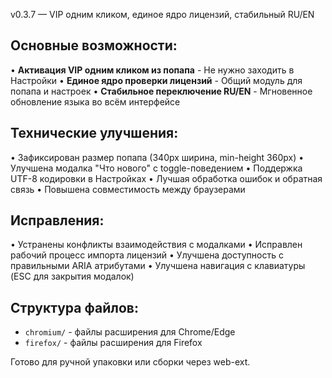 v0.3.7 — VIP одним кликом, единое ядро лицензий, стабильный RU/EN

## Основные возможности:
• **Активация VIP одним кликом из попапа** - Не нужно заходить в Настройки
• **Единое ядро проверки лицензий** - Общий модуль для попапа и настроек
• **Стабильное переключение RU/EN** - Мгновенное обновление языка во всём интерфейсе

## Технические улучшения:
• Зафиксирован размер попапа (340px ширина, min-height 360px)
• Улучшена модалка "Что нового" с toggle-поведением
• Поддержка UTF-8 кодировки в Настройках
• Лучшая обработка ошибок и обратная связь
• Повышена совместимость между браузерами

## Исправления:
• Устранены конфликты взаимодействия с модалками
• Исправлен рабочий процесс импорта лицензий
• Улучшена доступность с правильными ARIA атрибутами
• Улучшена навигация с клавиатуры (ESC для закрытия модалок)

## Структура файлов:
- `chromium/` - файлы расширения для Chrome/Edge
- `firefox/` - файлы расширения для Firefox

Готово для ручной упаковки или сборки через web-ext.












